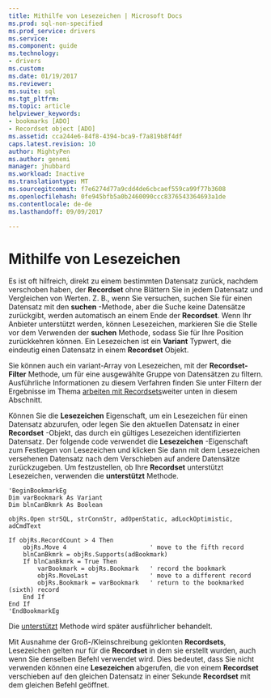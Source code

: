 ```yaml
---
title: Mithilfe von Lesezeichen | Microsoft Docs
ms.prod: sql-non-specified
ms.prod_service: drivers
ms.service: 
ms.component: guide
ms.technology:
- drivers
ms.custom: 
ms.date: 01/19/2017
ms.reviewer: 
ms.suite: sql
ms.tgt_pltfrm: 
ms.topic: article
helpviewer_keywords:
- bookmarks [ADO]
- Recordset object [ADO]
ms.assetid: cca244e6-84f8-4394-bca9-f7a819b8f4df
caps.latest.revision: 10
author: MightyPen
ms.author: genemi
manager: jhubbard
ms.workload: Inactive
ms.translationtype: MT
ms.sourcegitcommit: f7e6274d77a9cdd4de6cbcaef559ca99f77b3608
ms.openlocfilehash: 0fe945bfb5a0b2460090ccc8376543364693a1de
ms.contentlocale: de-de
ms.lasthandoff: 09/09/2017

---
```

# <a name="using-bookmarks"></a>Mithilfe von Lesezeichen
Es ist oft hilfreich, direkt zu einem bestimmten Datensatz zurück, nachdem verschoben haben, der **Recordset** ohne Blättern Sie in jedem Datensatz und Vergleichen von Werten. Z. B., wenn Sie versuchen, suchen Sie für einen Datensatz mit den **suchen** -Methode, aber die Suche keine Datensätze zurückgibt, werden automatisch an einem Ende der **Recordset**. Wenn Ihr Anbieter unterstützt werden, können Lesezeichen, markieren Sie die Stelle vor dem Verwenden der **suchen** Methode, sodass Sie für Ihre Position zurückkehren können. Ein Lesezeichen ist ein **Variant** Typwert, die eindeutig einen Datensatz in einem **Recordset** Objekt.  
  
 Sie können auch ein variant-Array von Lesezeichen, mit der **Recordset-Filter** Methode, um für eine ausgewählte Gruppe von Datensätzen zu filtern. Ausführliche Informationen zu diesem Verfahren finden Sie unter Filtern der Ergebnisse im Thema [arbeiten mit Recordsets](../../../ado/guide/data/working-with-recordsets.md)weiter unten in diesem Abschnitt.  
  
 Können Sie die **Lesezeichen** Eigenschaft, um ein Lesezeichen für einen Datensatz abzurufen, oder legen Sie den aktuellen Datensatz in einer **Recordset** -Objekt, das durch ein gültiges Lesezeichen identifizierten Datensatz. Der folgende code verwendet die **Lesezeichen** -Eigenschaft zum Festlegen von Lesezeichen und klicken Sie dann mit dem Lesezeichen versehenen Datensatz nach dem Verschieben auf andere Datensätze zurückzugeben. Um festzustellen, ob Ihre **Recordset** unterstützt Lesezeichen, verwenden die **unterstützt** Methode.  
  
```  
'BeginBookmarkEg  
Dim varBookmark As Variant  
Dim blnCanBkmrk As Boolean  
  
objRs.Open strSQL, strConnStr, adOpenStatic, adLockOptimistic, adCmdText  
  
If objRs.RecordCount > 4 Then  
    objRs.Move 4                       ' move to the fifth record  
    blnCanBkmrk = objRs.Supports(adBookmark)  
    If blnCanBkmrk = True Then  
        varBookmark = objRs.Bookmark   ' record the bookmark  
        objRs.MoveLast                 ' move to a different record  
        objRs.Bookmark = varBookmark   ' return to the bookmarked (sixth) record  
    End If  
End If  
'EndBookmarkEg  
```  
  
 Die [unterstützt](../../../ado/reference/ado-api/supports-method.md) Methode wird später ausführlicher behandelt.  
  
 Mit Ausnahme der Groß-/Kleinschreibung geklonten **Recordsets**, Lesezeichen gelten nur für die **Recordset** in dem sie erstellt wurden, auch wenn Sie denselben Befehl verwendet wird. Dies bedeutet, dass Sie nicht verwenden können eine **Lesezeichen** abgerufen, die von einem **Recordset** verschieben auf den gleichen Datensatz in einer Sekunde **Recordset** mit dem gleichen Befehl geöffnet.

